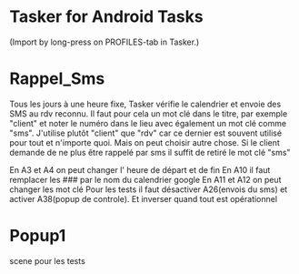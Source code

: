# Tasker for Android Tasks
(Import by long-press on PROFILES-tab in Tasker.)

# Rappel_Sms
Tous les jours à une heure fixe, Tasker vérifie le calendrier et envoie des SMS au rdv reconnu.
Il faut pour cela un mot clé dans le titre, par exemple "client" et noter le numéro dans le lieu avec également un mot clé comme "sms".
J'utilise plutôt "client" que "rdv" car ce dernier est souvent utilisé pour tout et n'importe quoi. Mais on peut choisir autre chose.
Si le client demande de ne plus être rappelé par sms il suffit de retiré le mot clé "sms"

En A3 et A4 on peut changer l' heure de départ et de fin
En A10 il faut remplacer les ### par le nom du calendrier google
En A11 et A12 on peut changer les mot clé
Pour les tests il faut désactiver A26(envois du sms) et activer A38(popup de controle). Et inverser quand tout est opérationnel

# Popup1
scene pour les tests
